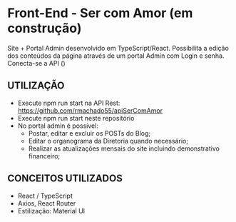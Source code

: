 # Front-End - Ser com Amor (em construção)
Site + Portal Admin desenvolvido em TypeScript/React. Possibilita a edição dos conteúdos da página através de um portal Admin com Login e senha. Conecta-se a API ()

## UTILIZAÇÃO
- Execute npm run start na API Rest: https://github.com/rmachado55/apiSerComAmor
- Execute npm run start neste repositório
- No portal admin é possível:
  - Postar, editar e excluir os POSTs do Blog;
  - Editar o organograma da Diretoria quando necessário;
  - Realizar as atualizações mensais do site incluindo demonstrativo financeiro;

## CONCEITOS UTILIZADOS
- React / TypeScript
- Axios, React Router
- Estilização: Material UI
